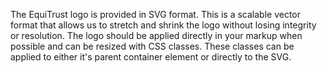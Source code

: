 The EquiTrust logo is provided in SVG format. This is a scalable vector format that allows us to stretch and shrink the logo without losing integrity or resolution. The logo should be applied directly in your markup when possible and can be resized with CSS classes. These classes can be applied to either it's parent container element or directly to the SVG.